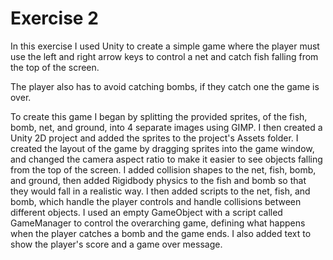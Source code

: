 # Exercise 2
In this exercise I used Unity to create a simple game where the player must use the left and right arrow keys to control a net and catch fish falling from the top of the screen.

The player also has to avoid catching bombs, if they catch one the game is over. 

To create this game I began by splitting the provided sprites, of the fish, bomb, net, and ground, into 4 separate images using GIMP. I then created a Unity 2D project and added the sprites to the project's Assets folder. I created the layout of the game by dragging sprites into the game window, and changed the camera aspect ratio to make it easier to see objects falling from the top of the screen. I added collision shapes to the net, fish, bomb, and ground, then added Rigidbody physics to the fish and bomb so that they would fall in a realistic way. I then added scripts to the net, fish, and bomb, which handle the player controls and handle collisions between different objects. I used an empty GameObject with a script called GameManager to control the overarching game, defining what happens when the player catches a bomb and the game ends. I also added text to show the player's score and a game over message.
